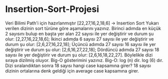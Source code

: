 # Insertion-Sort-Projesi
Veri Bilimi Path'i için hazırlanmıştır
[22,27,16,2,18,6] -> Insertion Sort
Yukarı verilen dizinin sort türüne göre aşamalarını yazınız.
Birinci adımda en küçük 2 sayısını bulup en başta yer alan 22 sayısı ile yer değiştirir ve durum şu olur: [2,27,16,22,18,6]; İkinci adımda 6 sayısı 27 sayısı ile yer değiştirir ve durum şu olur: [2,6,27,16,22,18]; Üçüncü adımda 27 sayısı 16 sayısı ile yer değiştirir ve durum şu olur: [2,6,16,27,22,18]; Dördüncü adımda 27 sayısı 18 sayısı ile yer değiştirir ve durum şu olur: [2,6,16,18,22,27]. Böylelikle dizi sıraya dizilmiş oluyor.
Big-O gösterimini yazınız.
Big-O: log (n) dir. log (6) dır.
Dizi sıralandıktan sonra 18 sayısı hangi case kapsamına girer? 
18 sayısı dizinin ortalarına denk geldiği için average case kapsamına girer.
